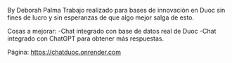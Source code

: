 By Deborah Palma 
Trabajo realizado para bases de innovación en Duoc sin fines de lucro y sin esperanzas de que algo mejor salga de esto.

Cosas a mejorar:
-Chat integrado con base de datos real de Duoc
-Chat integrado con ChatGPT para obtener más respuestas.

Página: https://chatduoc.onrender.com
